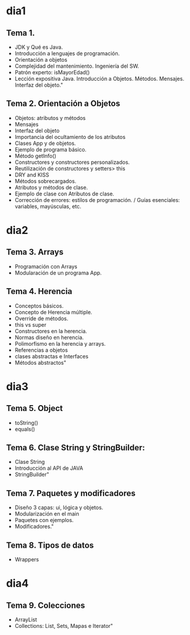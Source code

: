# dia1
## Tema 1.
 - JDK y Qué es Java.
 - Introducción a lenguajes de programación.
 - Orientación a objetos
 - Complejidad del mantenimiento. Ingeniería del SW.
 - Patrón experto: isMayorEdad()
 - Lección expositiva Java. Introducción a Objetos. Métodos. Mensajes. Interfaz del objeto."
## Tema 2. Orientación a Objetos
 - Objetos: atributos y métodos
 - Mensajes
 - Interfaz del objeto
 - Importancia del ocultamiento de los atributos
 - Clases App y de objetos.
 - Ejemplo de programa básico.
 - Método getInfo()
 - Constructores y constructores personalizados.
 - Reutilización de constructores y setters> this
 - DRY and KISS
 - Métodos sobrecargados. 
 - Atributos y métodos de clase.
 - Ejemplo de clase con Atributos de clase.
 - Corrección de errores: estilos de programación. / Guías esenciales: variables, mayúsculas, etc. 

# dia2
## Tema 3. Arrays
 - Programación con Arrays
 - Modularación de un programa App.
## Tema 4. Herencia
 - Conceptos básicos.
 - Concepto de Herencia múltiple.
 - Override de métodos.
 - this vs super
 - Constructores en la herencia.
 - Normas diseño en herencia.
 - Polimorfismo en la herencia y arrays.
 - Referencias a objetos
- clases abstractas e Interfaces
 - Métodos abstractos"
# dia3	
## Tema 5. Object
 - toString()
 - equals() 
## Tema 6. Clase String y StringBuilder:
 - Clase String
 - Introducción al API de JAVA
 - StringBuilder"
## Tema 7. Paquetes y modificadores
 - Diseño 3 capas: ui, lógica y objetos.
 - Modularización en el main
 - Paquetes con ejemplos.
 - Modificadores."
## Tema 8. Tipos de datos
- Wrappers
# dia4
## Tema 9. Colecciones
 - ArrayList
 - Collections: List, Sets, Mapas e Iterator"
